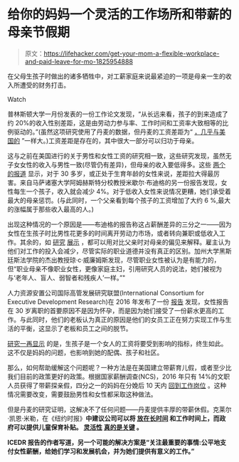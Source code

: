 # 给你的妈妈一个灵活的工作场所和带薪的母亲节假期

> 原文：<https://lifehacker.com/get-your-mom-a-flexible-workplace-and-paid-leave-for-mo-1825954888>

在父母生孩子时做出的诸多牺牲中，对工薪家庭来说最紧迫的一项是母亲一生的收入所遭受的财务打击。

Watch

普林斯顿大学一月份发表的一份工作论文发现，“从长远来看，孩子的到来造成了约 20%的收入性别差距，这是由劳动力参与率、工作时间和工资率大致相等的比例驱动的。”(虽然这项研究使用了丹麦的数据，但丹麦的工资差距为“ [，几乎与美国的](https://www.vox.com/2018/2/19/17018380/gender-wage-gap-childcare-penalty) ”一样大。)工资差距是存在的，其中很大一部分可以归功于母亲。

这与之前在美国进行的关于男性和女性工资的研究相一致，这些研究发现，虽然无子女女性的收入与男性一致(尽管仍有差异)，但母亲的收入要低得多。这些 [两个](http://time.com/money/4379752/gender-wage-gap-32/) [的报道](https://scholar.harvard.edu/files/goldin/files/goldin_aeapress_2014_1.pdf) 显示，对于 30 多岁，或正处于生育年龄的女性来说，差距拉大得最厉害。来自马萨诸塞大学阿姆赫斯特分校教授米歇尔·布迪格的另一份报告发现，女性每生一个孩子，收入就会减少 4%。对于低收入女性来说情况更糟，她们承受着最大的母亲惩罚。(与此同时，一个父亲看到每个孩子的工资增加了大约 6 %,最大的涨幅属于那些收入最高的人。)

出现这种情况的一个原因是——布迪格的报告称这占薪酬差异的三分之一——因为女性在生孩子时比男性花更多的时间离开劳动力市场，或者转向兼职或低收入工作。其余的，如 [研究](http://journals.sagepub.com/doi/abs/10.1177/0730888493020003005) [展示](https://www.jstor.org/stable/2657415?seq=1#page_scan_tab_contents) ，都可以用对比父亲时对母亲的偏见来解释。雇主认为他们对工作的投入会减少，尽管实际的职业道德并没有真正的区别。加州大学黑斯廷斯法学院的杰出教授琼·c·威廉姆斯发现，尽管职业女性被认为是有能力的，但“职业母亲不像职业女性，更像家庭主妇，引用研究人员的说法，她们被视为与‘老年人、盲人、弱智者和残疾人’一样。”"

人力资源安置公司国际高管发展研究联盟(International Consortium for Executive Development Research)在 2016 年发布了一份 [报告](https://www.icedr.org/research/documents/15_millennial_women.pdf) 发现，女性报告在 30 岁离职的首要原因不是因为怀孕，而是因为她们接受了一份薪水更高的工作。与此同时，他们的老板认为真正的原因是他们的女员工正在努力实现工作与生活的平衡，这显示了老板和员工之间的脱节。

[研究一再显示](http://heinonline.org/HOL/LandingPage?handle=hein.kluwer/cllir0028&div=8&id=&page=) 的是，生孩子是一个女人的工资将要受到影响的指标，终生如此。这不仅是妈妈的问题，也影响到她的配偶、孩子和社区。

那么，如何帮助缓解这个问题呢？一种方法是在美国建立带薪育儿假，或者至少比我们目前的政策更好的政策。根据国家薪酬调查(NCS)，2016 年只有 14%的文职人员获得了带薪探亲假，四分之一的妈妈在分娩后 10 天内 [回到工作岗位](http://paidleave.us/) 。这种情况需要改变，需要鼓励男性和女性都采取这种做法。

但是丹麦的研究证明，这解决不了任何问题——丹麦提供丰厚的带薪休假。克莱尔·凯恩·米勒，在《纽约时报》[](https://www.nytimes.com/2017/05/13/upshot/the-gender-pay-gap-is-largely-because-of-motherhood.html)**中建议公司可以将 [放在长时间](https://www.nytimes.com/2015/05/31/upshot/the-24-7-work-cultures-toll-on-families-and-gender-equality.html) 和工作时间上，而政府可以提供儿童保育补贴。 [灵活性](https://www.sciencedaily.com/releases/2018/05/180510115040.htm) [真的是关键](http://time.com/money/4588806/high-earners-motherhood-penalty/) 。**

**ICEDR 报告的作者写道，另一个可能的解决方案是“关注最重要的事情:公平地支付女性薪酬，给她们学习和发展机会，并为她们提供有意义的工作。”**